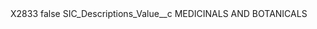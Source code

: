 <?xml version="1.0" encoding="UTF-8"?>
<CustomMetadata xmlns="http://soap.sforce.com/2006/04/metadata" xmlns:xsi="http://www.w3.org/2001/XMLSchema-instance" xmlns:xsd="http://www.w3.org/2001/XMLSchema">
    <label>X2833</label>
    <protected>false</protected>
    <values>
        <field>SIC_Descriptions_Value__c</field>
        <value xsi:type="xsd:string">MEDICINALS AND BOTANICALS</value>
    </values>
</CustomMetadata>

